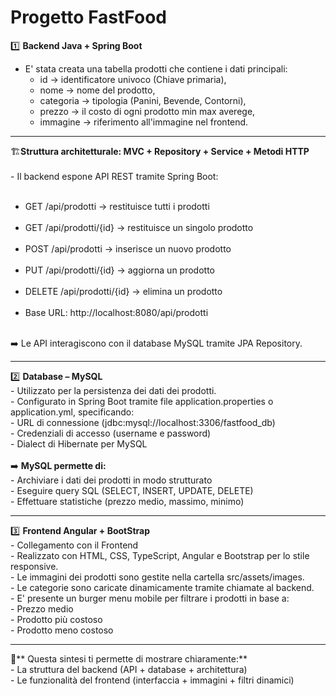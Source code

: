 # Progetto FastFood 
 1️⃣ **Backend Java + Spring Boot**
 - E' stata creata una tabella prodotti che contiene i dati principali:
   - id            -> identificatore univoco (Chiave primaria), 
   - nome          -> nome del prodotto,
   - categoria     -> tipologia (Panini, Bevende, Contorni),
   - prezzo        -> il costo di ogni prodotto min max averege,
   - immagine      -> riferimento all'immagine nel frontend.
<hr>
🏗️<strong>Struttura architetturale: MVC + Repository + Service + Metodi HTTP</strong> 
<br>
<br>
 - Il backend espone API REST tramite Spring Boot: <br><br>
   <ul>
   <li> GET /api/prodotti → restituisce tutti i prodotti </li><br>
   <li> GET /api/prodotti/{id} → restituisce un singolo prodotto</li><br>
   <li> POST /api/prodotti → inserisce un nuovo prodotto</li><br>
   <li> PUT /api/prodotti/{id} → aggiorna un prodotto</li><br>
   <li> DELETE /api/prodotti/{id} → elimina un prodotto</li><br>
   <li>Base URL: http://localhost:8080/api/prodotti</li><br>
</ul>
➡️ Le API interagiscono con il database MySQL tramite JPA Repository. <br>
<hr>
 2️⃣ <strong>Database – MySQL</strong> <br>
 - Utilizzato per la persistenza dei dati dei prodotti. <br>
 - Configurato in Spring Boot tramite file application.properties o application.yml, specificando: <br>
   - URL di connessione (jdbc:mysql://localhost:3306/fastfood_db) <br>
   - Credenziali di accesso (username e password) <br>
   - Dialect di Hibernate per MySQL
<br><br>
 ➡️ <strong>MySQL permette di:</strong> <br>
- Archiviare i dati dei prodotti in modo strutturato <br>
- Eseguire query SQL (SELECT, INSERT, UPDATE, DELETE) <br>
- Effettuare statistiche (prezzo medio, massimo, minimo) <br>
<hr>
 3️⃣ <strong>Frontend Angular + BootStrap</strong> <br>
 - Collegamento con il Frontend <br>
 - Realizzato con HTML, CSS, TypeScript, Angular e Bootstrap per lo stile responsive. <br>
 - Le immagini dei prodotti sono gestite nella cartella src/assets/images. <br>
 - Le categorie sono caricate dinamicamente tramite chiamate al backend. <br>
 - E' presente un burger menu mobile per filtrare i prodotti in base a: <br>
  - Prezzo medio <br>
  - Prodotto più costoso <br>
  - Prodotto meno costoso <br>
<hr>
📌** Questa sintesi ti permette di mostrare chiaramente:** <br>
- La struttura del backend (API + database + architettura) <br>
- Le funzionalità del frontend (interfaccia + immagini + filtri dinamici) <br>
